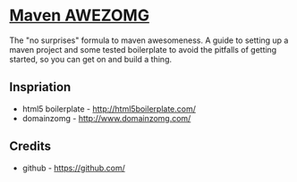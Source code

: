# [Maven AWEZOMG](http://maven-awezomg.github.com)

The "no surprises" formula to maven awesomeness. A guide to setting up a maven project and some tested boilerplate
to avoid the pitfalls of getting started, so you can get on and build a thing.

## Inspriation

* html5 boilerplate - http://html5boilerplate.com/
* domainzomg - http://www.domainzomg.com/

## Credits

* github - https://github.com/

